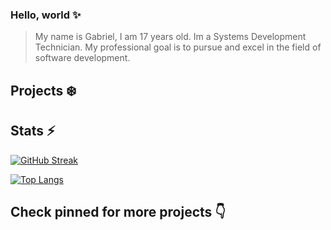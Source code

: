 ### Hello, world ✨
> My name is Gabriel, I am 17 years old. Im a Systems Development Technician. My professional goal is to pursue and excel in the field of software development.

## Projects ❄️

## Stats ⚡

[![GitHub Streak](https://streak-stats.demolab.com?user=gabrielmslima&theme=aura)](https://git.io/streak-stats)

[![Top Langs](https://github-readme-stats.vercel.app/api/top-langs/?username=gabrielmslima&layout=compact&theme=aura)](https://github.com/anuraghazra/github-readme-stats)

## Check pinned for more projects 👇
